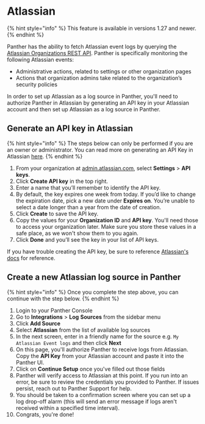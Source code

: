 # Atlassian

{% hint style="info" %}
This feature is available in versions 1.27 and newer.
{% endhint %}

Panther has the ability to fetch Atlassian event logs by querying the [Atlassian Organizations REST API](https://developer.atlassian.com/cloud/admin/organization/rest/intro/). Panther is specifically monitoring the following Atlassian events:

* Administrative actions, related to settings or other organization pages&#x20;
* Actions that organization admins take related to the organization’s security policies

In order to set up Atlassian as a log source in Panther, you'll need to authorize Panther in Atlassian by generating an API key in your Atlassian account and then set up Atlassian as a log source in Panther.&#x20;

## Generate an API key in Atlassian

{% hint style="info" %}
The steps below can only be performed if you are an owner or administrator. You can read more on generating an API Key in Atlassian [here](https://support.atlassian.com/organization-administration/docs/manage-an-organization-with-the-admin-apis/).
{% endhint %}

1. From your organization at [admin.atlassian.com](http://admin.atlassian.com), select **Settings** > **API keys**.
2. Click **Create API key** in the top right.
3. Enter a name that you’ll remember to identify the API key.
4. By default, the key expires one week from today. If you’d like to change the expiration date, pick a new date under **Expires on**. You’re unable to select a date longer than a year from the date of creation.
5. Click **Create** to save the API key.
6. Copy the values for your **Organization ID** and **API key**. You'll need those to access your organization later. Make sure you store these values in a safe place, as we won't show them to you again.
7. Click **Done** and you’ll see the key in your list of API keys.

If you have trouble creating the API key, be sure to reference [Atlassian's docs](https://developer.atlassian.com/cloud/admin/organization/rest/intro/) for reference.

## Create a new Atlassian log source in Panther

{% hint style="info" %}
Once you complete the step above, you can continue with the step below.
{% endhint %}

1. Login to your Panther Console
2. Go to **Integrations** > **Log** **Sources** from the sidebar menu
3. Click **Add Source**
4. Select **Atlassian** from the list of available log sources
5. In the next screen, enter in a friendly name for the source e.g. `My Atlassian Event logs` and then click **Next**
6. On this page, you'll authorize Panther to receive logs from Atlassian. Copy the **API Key** from your Atlassian account and paste it into the Panther UI.
7. Click on **Continue Setup** once you've filled out those fields
8. Panther will verify access to Atlassian at this point. If you run into an error, be sure to review the credentials you provided to Panther. If issues persist, reach out to Panther Support for help.
9. You should be taken to a confirmation screen where you can set up a log drop-off alarm (this will send an error message if logs aren't received within a specified time interval).
10. Congrats, you're done!
